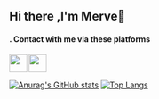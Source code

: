 ## Hi there ,I'm Merve👋

#### . Contact with me via these platforms 

 
 
 [<img height="32" width="32" align="left"  src="https://unpkg.com/simple-icons@v4/icons/linkedin.svg" />][Linkedin]  [<img height="32" width="32" src="https://unpkg.com/simple-icons@v4/icons/gmail.svg" />][gmail]
 

  
 [Linkedin]:https://www.linkedin.com/in/merve-akbulut-73ab5020a/
 [gmail]:mailto:akbulut.merve75@gmail.com
 
 
 
[![Anurag's GitHub stats](https://github-readme-stats.vercel.app/api?username=merveakbulutt&theme=tokyonight)](https://github.com/merveakbulutt/github-readme-stats)  [![Top Langs](https://github-readme-stats.vercel.app/api/top-langs/?username=merveakbulutt&layout=compact&theme=tokyonight)](https://github.com/merveakbulutt/github-readme-stats)


